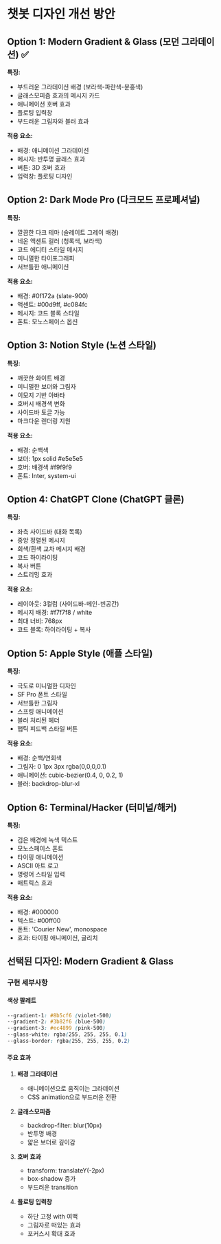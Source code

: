 # 챗봇 디자인 개선 방안

## Option 1: Modern Gradient & Glass (모던 그라데이션) ✅
**특징:**
- 부드러운 그라데이션 배경 (보라색-파란색-분홍색)
- 글래스모피즘 효과의 메시지 카드
- 애니메이션 호버 효과
- 플로팅 입력창
- 부드러운 그림자와 블러 효과

**적용 요소:**
- 배경: 애니메이션 그라데이션
- 메시지: 반투명 글래스 효과
- 버튼: 3D 호버 효과
- 입력창: 플로팅 디자인

## Option 2: Dark Mode Pro (다크모드 프로페셔널)
**특징:**
- 깔끔한 다크 테마 (슬레이트 그레이 배경)
- 네온 액센트 컬러 (청록색, 보라색)
- 코드 에디터 스타일 메시지
- 미니멀한 타이포그래피
- 서브틀한 애니메이션

**적용 요소:**
- 배경: #0f172a (slate-900)
- 액센트: #00d9ff, #c084fc
- 메시지: 코드 블록 스타일
- 폰트: 모노스페이스 옵션

## Option 3: Notion Style (노션 스타일)
**특징:**
- 깨끗한 화이트 배경
- 미니멀한 보더와 그림자
- 이모지 기반 아바타
- 호버시 배경색 변화
- 사이드바 토글 가능
- 마크다운 렌더링 지원

**적용 요소:**
- 배경: 순백색
- 보더: 1px solid #e5e5e5
- 호버: 배경색 #f9f9f9
- 폰트: Inter, system-ui

## Option 4: ChatGPT Clone (ChatGPT 클론)
**특징:**
- 좌측 사이드바 (대화 목록)
- 중앙 정렬된 메시지
- 회색/흰색 교차 메시지 배경
- 코드 하이라이팅
- 복사 버튼
- 스트리밍 효과

**적용 요소:**
- 레이아웃: 3컬럼 (사이드바-메인-빈공간)
- 메시지 배경: #f7f7f8 / white
- 최대 너비: 768px
- 코드 블록: 하이라이팅 + 복사

## Option 5: Apple Style (애플 스타일)
**특징:**
- 극도로 미니멀한 디자인
- SF Pro 폰트 스타일
- 서브틀한 그림자
- 스프링 애니메이션
- 블러 처리된 헤더
- 햅틱 피드백 스타일 버튼

**적용 요소:**
- 배경: 순백/연회색
- 그림자: 0 1px 3px rgba(0,0,0,0.1)
- 애니메이션: cubic-bezier(0.4, 0, 0.2, 1)
- 블러: backdrop-blur-xl

## Option 6: Terminal/Hacker (터미널/해커)
**특징:**
- 검은 배경에 녹색 텍스트
- 모노스페이스 폰트
- 타이핑 애니메이션
- ASCII 아트 로고
- 명령어 스타일 입력
- 매트릭스 효과

**적용 요소:**
- 배경: #000000
- 텍스트: #00ff00
- 폰트: 'Courier New', monospace
- 효과: 타이핑 애니메이션, 글리치

## 선택된 디자인: Modern Gradient & Glass

### 구현 세부사항

#### 색상 팔레트
```css
--gradient-1: #8b5cf6 (violet-500)
--gradient-2: #3b82f6 (blue-500) 
--gradient-3: #ec4899 (pink-500)
--glass-white: rgba(255, 255, 255, 0.1)
--glass-border: rgba(255, 255, 255, 0.2)
```

#### 주요 효과
1. **배경 그라데이션**
   - 애니메이션으로 움직이는 그라데이션
   - CSS animation으로 부드러운 전환

2. **글래스모피즘**
   - backdrop-filter: blur(10px)
   - 반투명 배경
   - 얇은 보더로 깊이감

3. **호버 효과**
   - transform: translateY(-2px)
   - box-shadow 증가
   - 부드러운 transition

4. **플로팅 입력창**
   - 하단 고정 with 여백
   - 그림자로 떠있는 효과
   - 포커스시 확대 효과